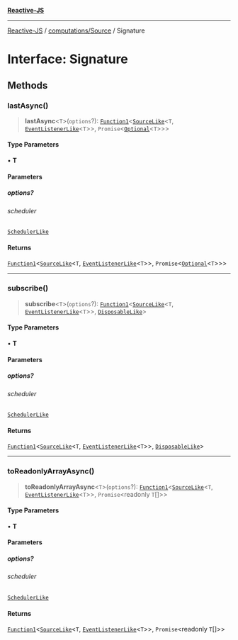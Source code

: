 [**Reactive-JS**](../../../README.md)

***

[Reactive-JS](../../../README.md) / [computations/Source](../README.md) / Signature

# Interface: Signature

## Methods

### lastAsync()

> **lastAsync**\<`T`\>(`options`?): [`Function1`](../../../functions/type-aliases/Function1.md)\<[`SourceLike`](../../interfaces/SourceLike.md)\<`T`, [`EventListenerLike`](../../../utils/interfaces/EventListenerLike.md)\<`T`\>\>, `Promise`\<[`Optional`](../../../functions/type-aliases/Optional.md)\<`T`\>\>\>

#### Type Parameters

• **T**

#### Parameters

##### options?

###### scheduler

[`SchedulerLike`](../../../utils/interfaces/SchedulerLike.md)

#### Returns

[`Function1`](../../../functions/type-aliases/Function1.md)\<[`SourceLike`](../../interfaces/SourceLike.md)\<`T`, [`EventListenerLike`](../../../utils/interfaces/EventListenerLike.md)\<`T`\>\>, `Promise`\<[`Optional`](../../../functions/type-aliases/Optional.md)\<`T`\>\>\>

***

### subscribe()

> **subscribe**\<`T`\>(`options`?): [`Function1`](../../../functions/type-aliases/Function1.md)\<[`SourceLike`](../../interfaces/SourceLike.md)\<`T`, [`EventListenerLike`](../../../utils/interfaces/EventListenerLike.md)\<`T`\>\>, [`DisposableLike`](../../../utils/interfaces/DisposableLike.md)\>

#### Type Parameters

• **T**

#### Parameters

##### options?

###### scheduler

[`SchedulerLike`](../../../utils/interfaces/SchedulerLike.md)

#### Returns

[`Function1`](../../../functions/type-aliases/Function1.md)\<[`SourceLike`](../../interfaces/SourceLike.md)\<`T`, [`EventListenerLike`](../../../utils/interfaces/EventListenerLike.md)\<`T`\>\>, [`DisposableLike`](../../../utils/interfaces/DisposableLike.md)\>

***

### toReadonlyArrayAsync()

> **toReadonlyArrayAsync**\<`T`\>(`options`?): [`Function1`](../../../functions/type-aliases/Function1.md)\<[`SourceLike`](../../interfaces/SourceLike.md)\<`T`, [`EventListenerLike`](../../../utils/interfaces/EventListenerLike.md)\<`T`\>\>, `Promise`\<readonly `T`[]\>\>

#### Type Parameters

• **T**

#### Parameters

##### options?

###### scheduler

[`SchedulerLike`](../../../utils/interfaces/SchedulerLike.md)

#### Returns

[`Function1`](../../../functions/type-aliases/Function1.md)\<[`SourceLike`](../../interfaces/SourceLike.md)\<`T`, [`EventListenerLike`](../../../utils/interfaces/EventListenerLike.md)\<`T`\>\>, `Promise`\<readonly `T`[]\>\>

